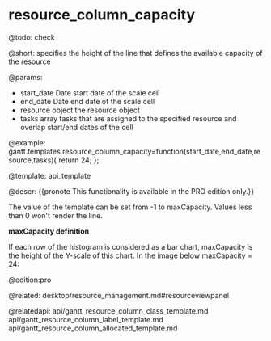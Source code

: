 resource_column_capacity
=============

@todo:
	check 

@short:
	 specifies the height of the line that defines the available capacity of the resource

@params:
- start_date	Date		start date of the scale cell  
- end_date		Date		end date of the scale cell
- resource		object	 	the resource object
- tasks			array		tasks that are assigned to the specified resource and overlap start/end dates of the cell

@example:
gantt.templates.resource_column_capacity=function(start_date,end_date,resource,tasks){
    return 24;
};

@template:	api_template

@descr:
{{pronote This functionality is available in the PRO edition only.}}

The value of the template can be set from -1 to maxCapacity. Values less than 0 won't render the line.

**maxCapacity definition**

If each row of the histogram is considered as a bar chart, maxCapacity is the height of the Y-scale of this chart. In the image below maxCapacity = 24:

@edition:pro

@related: desktop/resource_management.md#resourceviewpanel

@relatedapi:
api/gantt_resource_column_class_template.md
api/gantt_resource_column_label_template.md
api/gantt_resource_column_allocated_template.md